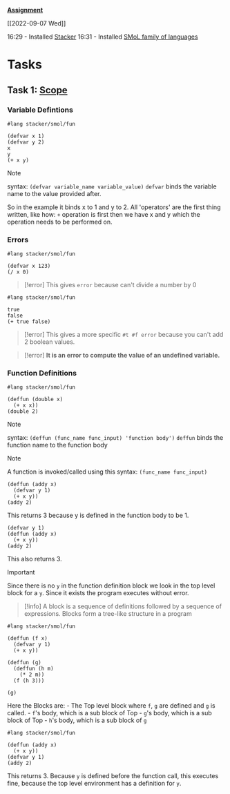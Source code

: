 **[Assignment](http://cs.brown.edu/courses/csci1730/2022/smol.html)**

[[2022-09-07 Wed]]

16:29 - Installed [Stacker](https://github.com/LuKC1024/stacker)
16:31 - Installed [SMoL family of languages](https://github.com/shriram/smol)

# Tasks

## Task 1: [Scope](https://script.google.com/a/macros/brown.edu/s/AKfycbwgB8TFheyjhj1YvOQKytu5Xb3A7dQ0B6zN1kgA93DLgn9oiAUovY-mHfum-M7KolsL/exec?tutorial=scope)

### Variable Defintions
```racket
#lang stacker/smol/fun

(defvar x 1)
(defvar y 2)
x
y
(+ x y)
```

>[!Note]
>syntax: `(defvar variable_name variable_value)` 
>`defvar` binds the variable name to the value provided after. 

So in the example it binds x to 1 and y to 2.
All 'operators' are the first thing written, like how:
`+` operation is first then we have x and y which the operation needs to be performed on. 

### Errors
```racket
#lang stacker/smol/fun

(defvar x 123)
(/ x 0)

```

> [!error]
This gives `error` because can't divide a number by 0

```racket
#lang stacker/smol/fun

true
false
(+ true false)

```

> [!error] 
This gives a more specific `#t #f error` because you can't add 2 boolean values.

> [!error] 
**It is an error to compute the value of an undefined variable.**

### Function Definitions

```racket
#lang stacker/smol/fun

(deffun (double x)
  (+ x x))
(double 2)

```

> [!note] 
> syntax: `(deffun (func_name func_input) 'function body')`
> `deffun` binds the function name to the function body

> [!note] 
> A function is invoked/called using this syntax: `(func_name func_input)`


```racket
(deffun (addy x)
  (defvar y 1)
  (+ x y))
(addy 2)
```

This returns 3 because y is defined in the function body to be 1.

```racket
(defvar y 1)
(deffun (addy x)
  (+ x y))
(addy 2)
```

This also returns 3.

> [!important] 
> Since there is no `y` in the function definition block we look in the top level block for a `y`. Since it exists the program executes without error.

> [!info]
> A block is a sequence of definitions followed by a sequence of expressions.
> Blocks form a tree-like structure in a program

```racket
#lang stacker/smol/fun

(deffun (f x)
  (defvar y 1)
  (+ x y))

(deffun (g)
  (deffun (h m)
    (* 2 m))
  (f (h 3)))

(g)
```

Here the Blocks are:
	- The Top level block where `f`, `g` are defined and `g` is called.
	- `f`'s  body, which is a sub block of Top
	- `g`'s  body, which is a sub block of Top
	- `h`'s  body, which is a sub block of `g`

```racket
#lang stacker/smol/fun

(deffun (addy x)
  (+ x y))
(defvar y 1)
(addy 2)

```

This returns 3. Because `y` is defined before the function call, this executes fine, because the top level environment has a definition for `y`. 
